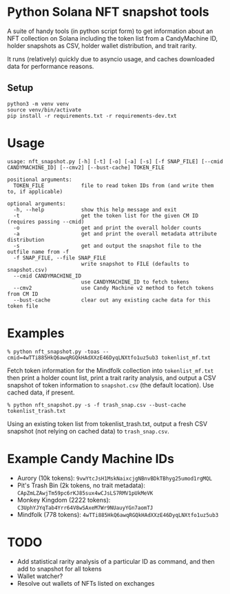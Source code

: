 # Python Solana NFT snapshot tools

A suite of handy tools (in python script form) to get information about an NFT collection on Solana including the token list from a CandyMachine ID,
holder snapshots as CSV, holder wallet distribution, and trait rarity.

It runs (relatively) quickly due to asyncio usage, and caches downloaded data for performance reasons.

## Setup

    python3 -m venv venv
    source venv/bin/activate
    pip install -r requirements.txt -r requirements-dev.txt

# Usage
    usage: nft_snapshot.py [-h] [-t] [-o] [-a] [-s] [-f SNAP_FILE] [--cmid CANDYMACHINE_ID] [--cmv2] [--bust-cache] TOKEN_FILE
    
    positional arguments:
      TOKEN_FILE            file to read token IDs from (and write them to, if applicable)
    
    optional arguments:
      -h, --help            show this help message and exit
      -t                    get the token list for the given CM ID (requires passing --cmid)
      -o                    get and print the overall holder counts
      -a                    get and print the overall metadata attribute distribution
      -s                    get and output the snapshot file to the outfile name from -f
      -f SNAP_FILE, --file SNAP_FILE
                            write snapshot to FILE (defaults to snapshot.csv)
      --cmid CANDYMACHINE_ID
                            use CANDYMACHINE_ID to fetch tokens
      --cmv2                use Candy Machine v2 method to fetch tokens from CM ID
      --bust-cache          clear out any existing cache data for this token file

# Examples

    % python nft_snapshot.py -toas --cmid=4wTTi885HkQ6awqRGQkHAdXXzE46DyqLNXtfo1uz5ub3 tokenlist_mf.txt
Fetch token information for the Mindfolk collection into `tokenlist_mf.txt` then print a holder count list, print a trait rarity analysis,
and output a CSV snapshot of token information to `snapshot.csv` (the default location). Use cached data, if present.

    % python nft_snapshot.py -s -f trash_snap.csv --bust-cache tokenlist_trash.txt
Using an existing token list from tokenlist_trash.txt, output a fresh CSV snapshot (not relying on cached data)
to `trash_snap.csv`.

# Example Candy Machine IDs
* Aurory (10k tokens): `9vwYtcJsH1MskNaixcjgNBnvBDkTBhyg25umod1rgMQL`
* Pit's Trash Bin (2k tokens, no trait metadata): `CApZmLZAwjTm59pc6rKJ85sux4wCJsLS7RMV1pUkMeVK`
* Monkey Kingdom (2222 tokens): `C3UphYJYqTab4Yrr64V8wSAxeM7Wr9NUauyYGn7aomTJ`
* Mindfolk (778 tokens): `4wTTi885HkQ6awqRGQkHAdXXzE46DyqLNXtfo1uz5ub3`

# TODO
- Add statistical rarity analysis of a particular ID as command, and then add to snapshot for all tokens
- Wallet watcher?
- Resolve out wallets of NFTs listed on exchanges
